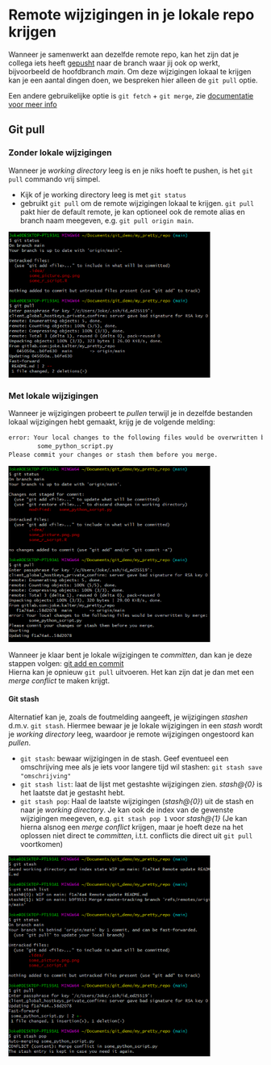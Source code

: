 # Remote wijzigingen in je lokale repo krijgen

Wanneer je samenwerkt aan dezelfde remote repo, kan het zijn dat je collega iets heeft [gepusht](git-push-naar-remote-repo.md)
naar de branch waar jij ook op werkt, bijvoorbeeld de hoofdbranch *main*. Om deze wijzigingen lokaal te krijgen kan je 
een aantal dingen doen, we bespreken hier alleen de `git pull` optie.   

Een andere gebruikelijke optie is `git fetch` + `git merge`, zie [documentatie voor meer info](https://www.atlassian.com/git/tutorials/syncing/git-fetch) 

## Git pull

### Zonder lokale wijzigingen
Wanneer je *working directory* leeg is en je niks hoeft te pushen, is het `git pull` commando vrij simpel.

- Kijk of je working directory leeg is met `git status`
- gebruikt `git pull` om de remote wijzigingen lokaal te krijgen. `git pull` pakt hier de default remote, je kan optioneel
ook de remote alias en branch naam meegeven, e.g. `git pull origin main`. 

<img alt="git pull simple" src="images/push-pull-simple.png" width="400" />

### Met lokale wijzigingen

Wanneer je wijzigingen probeert te *pullen* terwijl je in dezelfde bestanden lokaal wijzigingen hebt gemaakt, krijg je de
volgende melding:
```bash
error: Your local changes to the following files would be overwritten by merge:
        some_python_script.py
Please commit your changes or stash them before you merge.
```

<img alt="git pull simple" src="images/push-pull-stashorcommit.png" width="400" />

Wanneer je klaar bent je lokale wijzigingen te *committen*, dan kan je deze stappen volgen:
[git add en commit](git-add-and-commit-files.md)   
Hierna kan je opnieuw `git pull` uitvoeren. Het kan zijn dat je dan met een *merge conflict* te maken krijgt.

#### Git stash
Alternatief kan je, zoals de foutmelding aangeeft, je wijzigingen *stashen* d.m.v. `git stash`.
Hiermee bewaar je je lokale wijzigingen in een *stash* wordt je *working directory* leeg, waardoor je remote wijzigingen
ongestoord kan *pullen*.

- `git stash`: bewaar wijzigingen in de stash. Geef eventueel een omschrijving mee als je iets voor langere tijd wil 
  stashen: `git stash save "omschrijving"`
- `git stash list`: laat de lijst met gestashte wijzigingen zien. *stash@{0}* is het laatste dat je gestasht hebt.
- `git stash pop`: Haal de laatste wijzigingen (*stash@{0}*) uit de stash en naar je *working directory*. Je kan ook de 
  index van de gewenste wijzigingen meegeven, e.g. `git stash pop 1` voor *stash@{1}* 
  (Je kan hierna alsnog een *merge conflict* krijgen, maar je hoeft deze na het oplossen niet direct te *committen*, 
  i.t.t. conflicts die direct uit `git pull` voortkomen)   

<img alt="git stash" src="images/push-pull-stash.png" width="400" />


